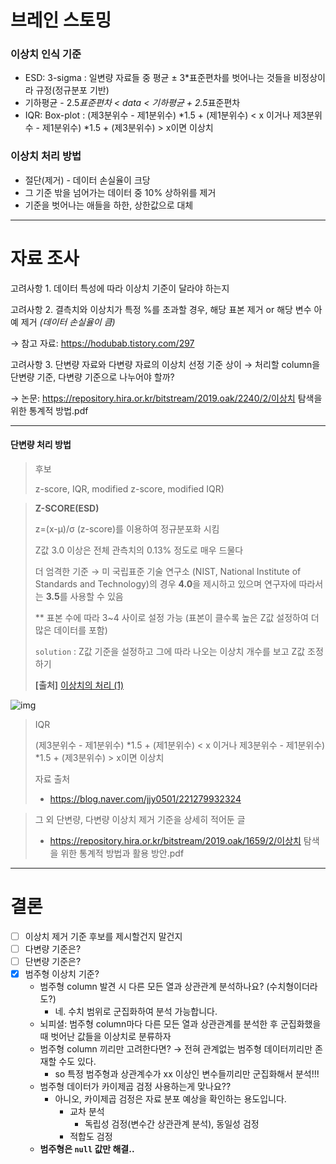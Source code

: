 # 브레인 스토밍

### 이상치 인식 기준

- ESD: 3-sigma : 일변량 자료들 중 평균 ± 3*표준편차를 벗어나는 것들을 비정상이라 규정(정규분포 기반)
- 기하평균 - 2.5*표준편차 < data < 기하평균 + 2.5*표준편차
- IQR: Box-plot : (제3분위수 - 제1분위수) *1.5 + (제1분위수) < x 이거나 제3분위수 - 제1분위수) *1.5 + (제3분위수) > x이면 이상치



### 이상치 처리 방법

- 절단(제거) - 데이터 손실율이 크당
- 그 기준 밖을 넘어가는 데이터 중 10% 상하위를 제거
- 기준을 벗어나는 애들을 하한, 상한값으로 대체

<hr>

# 자료 조사

고려사항 1. 데이터 특성에 따라 이상치 기준이 달라야 하는지

고려사항 2. 결측치와 이상치가 특정 %를 초과할 경우, 해당 표본 제거 or 해당 변수 아예 제거 *(데이터 손실율이 큼)*

→  참고 자료: https://hodubab.tistory.com/297 

고려사항 3. 단변량 자료와 다변량 자료의 이상치 선정 기준 상이 → 처리할 column을 단변량 기준, 다변량 기준으로 나누어야 할까?

→ 논문: https://repository.hira.or.kr/bitstream/2019.oak/2240/2/이상치 탐색을 위한 통계적 방법.pdf 

 <hr>

#### 단변량 처리 방법 

> 후보 
>
> z-score, IQR, modified z-score, modified IQR)



> **Z-SCORE(ESD)**
>
> z=(x-μ)/σ (z-score)를 이용하여 정규분포화 시킴
>
> Z값 3.0 이상은 전체 관측치의 0.13% 정도로 매우 드물다
>
> 더 엄격한 기준 → 미 국립표준 기술 연구소 (NIST, National Institute of Standards and Technology)의 경우 **4.0**을 제시하고 있으며 연구자에 따라서는 **3.5**를 사용할 수 있음
>
> ** 표본 수에 따라 3~4 사이로 설정 가능 (표본이 클수록 높은 Z값 설정하여 더 많은 데이터를 포함)
>
> `solution` : Z값 기준을 설정하고 그에 따라 나오는 이상치 개수를 보고 Z값 조정하기
>
> **[출처]** [이상치의 처리 (1)](https://blog.naver.com/jjy0501/221269269462)

![img](https://s3.us-west-2.amazonaws.com/secure.notion-static.com/b696c858-3a68-43f7-a321-d22231d1ff83/Untitled.png?X-Amz-Algorithm=AWS4-HMAC-SHA256&X-Amz-Credential=AKIAT73L2G45O3KS52Y5%2F20211026%2Fus-west-2%2Fs3%2Faws4_request&X-Amz-Date=20211026T023042Z&X-Amz-Expires=86400&X-Amz-Signature=965089263a13f83082910e0ce6c7d2d3c56747521bb3d09ead27527cbe84094e&X-Amz-SignedHeaders=host&response-content-disposition=filename%20%3D%22Untitled.png%22)



> IQR 
>
> (제3분위수 - 제1분위수) *1.5 + (제1분위수) < x 이거나 제3분위수 - 제1분위수) *1.5 + (제3분위수) > x이면 이상치
>
> 자료 출처
>
> - https://blog.naver.com/jjy0501/221279932324 



> 그 외 단변량, 다변량 이상치 제거 기준을 상세히 적어둔 글 
>
> - https://repository.hira.or.kr/bitstream/2019.oak/1659/2/이상치 탐색을 위한 통계적 방법과 활용 방안.pdf 

<hr>

# 결론

- [ ] 이상치 제거 기준 후보를 제시할건지 말건지
- [ ] 다변량 기준은?
- [ ] 단변량 기준은?
- [x] 범주형 이상치 기준?
  - 범주형 column 발견 시 다른 모든 열과 상관관계 분석하나요? (수치형이더라도?)
    - 네. 수치 범위로 군집화하여 분석 가능합니다.
  - 뇌피셜: 범주형 column마다 다른 모든 열과 상관관계를 분석한 후 군집화했을 때 벗어난 값들을 이상치로 분류하자
  - 범주형 column 끼리만 고려한다면? → 전혀 관계없는 범주형 데이터끼리만 존재할 수도 있다.
    - so 특정 범주형과 상관계수가 xx 이상인 변수들끼리만 군집화해서 분석!!!
  - 범주형 데이터가 카이제곱 검정 사용하는게 맞나요??
    - 아니오, 카이제곱 검정은 자료 분포 예상을 확인하는 용도입니다.
      - 교차 분석
        - 독립성 검정(변수간 상관관계 분석), 동일성 검정
      - 적합도 검정
  - **범주형은 `null` 값만 해결..**